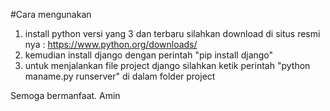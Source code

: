#Cara mengunakan
1. install python versi yang 3 dan terbaru silahkan download di situs resmi nya : https://www.python.org/downloads/
2. kemudian install django dengan perintah "pip install django"
3. untuk menjalankan file project django silahkan ketik perintah "python maname.py runserver" di dalam folder project

Semoga bermanfaat. Amin